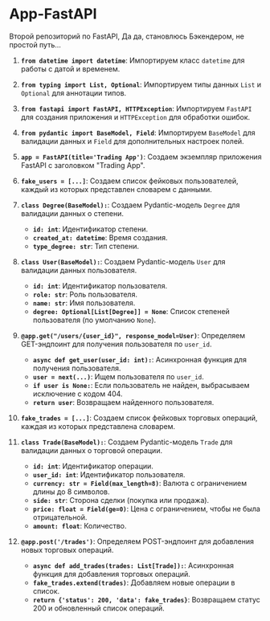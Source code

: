# App-FastAPI
Второй репозиторий по FastAPI, Да да, становлюсь Бэкендером, не простой путь...

1. **`from datetime import datetime`**: Импортируем класс `datetime` для работы с датой и временем.
2. **`from typing import List, Optional`**: Импортируем типы данных `List` и `Optional` для аннотации типов.
3. **`from fastapi import FastAPI, HTTPException`**: Импортируем `FastAPI` для создания приложения и `HTTPException` для обработки ошибок.
4. **`from pydantic import BaseModel, Field`**: Импортируем `BaseModel` для валидации данных и `Field` для дополнительных настроек полей.
5. **`app = FastAPI(title='Trading App')`**: Создаем экземпляр приложения FastAPI с заголовком "Trading App".

6. **`fake_users = [...]`**: Создаем список фейковых пользователей, каждый из которых представлен словарем с данными.
  
7. **`class Degree(BaseModel):`**: Создаем Pydantic-модель `Degree` для валидации данных о степени.
    - **`id: int`**: Идентификатор степени.
    - **`created_at: datetime`**: Время создания.
    - **`type_degree: str`**: Тип степени.

8. **`class User(BaseModel):`**: Создаем Pydantic-модель `User` для валидации данных пользователя.
    - **`id: int`**: Идентификатор пользователя.
    - **`role: str`**: Роль пользователя.
    - **`name: str`**: Имя пользователя.
    - **`degree: Optional[List[Degree]] = None`**: Список степеней пользователя (по умолчанию `None`).

9. **`@app.get("/users/{user_id}", response_model=User)`**: Определяем GET-эндпоинт для получения пользователя по `user_id`.
    - **`async def get_user(user_id: int):`**: Асинхронная функция для получения пользователя.
    - **`user = next(...)`**: Ищем пользователя по `user_id`.
    - **`if user is None:`**: Если пользователь не найден, выбрасываем исключение с кодом 404.
    - **`return user`**: Возвращаем найденного пользователя.

10. **`fake_trades = [...]`**: Создаем список фейковых торговых операций, каждая из которых представлена словарем.

11. **`class Trade(BaseModel):`**: Создаем Pydantic-модель `Trade` для валидации данных о торговой операции.
    - **`id: int`**: Идентификатор операции.
    - **`user_id: int`**: Идентификатор пользователя.
    - **`currency: str = Field(max_length=8)`**: Валюта с ограничением длины до 8 символов.
    - **`side: str`**: Сторона сделки (покупка или продажа).
    - **`price: float = Field(ge=0)`**: Цена с ограничением, чтобы не была отрицательной.
    - **`amount: float`**: Количество.

12. **`@app.post('/trades')`**: Определяем POST-эндпоинт для добавления новых торговых операций.
    - **`async def add_trades(trades: List[Trade]):`**: Асинхронная функция для добавления торговых операций.
    - **`fake_trades.extend(trades)`**: Добавляем новые операции в список.
    - **`return {'status': 200, 'data': fake_trades}`**: Возвращаем статус 200 и обновленный список операций.
